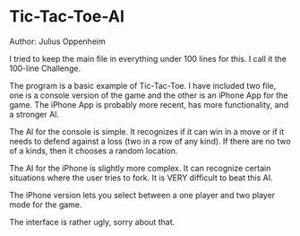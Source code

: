 Tic-Tac-Toe-AI
==============
Author: Julius Oppenheim

I tried to keep the main file in everything under 100 lines for this.
I call it the 100-line Challenge.

The program is a basic example of Tic-Tac-Toe.
I have included two file, one is a console version of the game and the other is an iPhone App for the game.
The iPhone App is probably more recent, has more functionality, and a stronger AI.

The AI for the console is simple. It recognizes if it can win in a move or if it needs to 
defend against a loss (two in a row of any kind).
If there are no two of a kinds, then it chooses a random location.

The AI for the iPhone is slightly more complex.
It can recognize certain situations where the user tries to fork.
It is VERY difficult to beat this AI.

The iPhone version lets you select between a one player and two player mode for the game.

The interface is rather ugly, sorry about that.